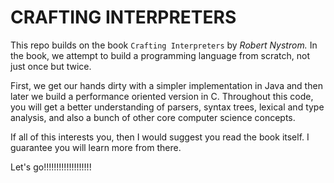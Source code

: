 # CRAFTING INTERPRETERS

This repo builds on the book `Crafting Interpreters` by *Robert Nystrom.*
In the book, we attempt to build a programming language from scratch, not just once but twice.

First, we get our hands dirty with a simpler implementation in Java and then later we build a performance oriented version in C.
Throughout this code, you will get a better understanding of parsers, syntax trees, lexical and type analysis, and also a bunch of
other core computer science concepts.

If all of this interests you, then I would suggest you read the book itself. I guarantee you will learn more from there. 

Let's go!!!!!!!!!!!!!!!!!!!